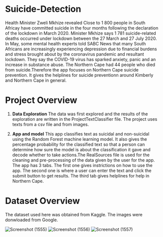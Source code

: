 # Suicide-Detection

Health Minister Zweli Mkhize revealed  Close to 1 800 people in South Africay have committed suicide in the four months following the declaration of the lockdown in March 2020.
Minister Mkhize says 1 781 suicide-related deaths occurred under lockdown between the 27 March and 27 July 2020.
In May, some mental health experts told SABC News that many South Africans are increasingly experiencing depression due to financial burdens and stress brought about by the coronavirus pandemic and resultant lockdown. They say the COVID-19 virus has sparked anxiety, panic and an increase in substance abuse.
The Northern Cape had 44 people who died from suicide.Therefore the app focuses on Northern Cape suicide prevention. It gives the helplines for suicide preventionn around Kimberly and Northern Cape in general.

# Project Overview

1. **Data Exploration**
The data was first explored and the results of the exploration are written in the ProjectTextClassifier file. The project uses texts from a csv file and from images.

2. **App and model**
This app classifies text as suicidal and non-suicidal using the Random Forest machine learning model. It also gives the percentage probability for the classified text so that a person can determine how sure the model is about the classification it gave and decode whether to take actions.The RealSources file is used for the cleaning and pre-processing  of the data given by the user for the app.
The app has 3 tabs. The first one gives instrictions on how to use the app. The second one is where a user can enter the text and click the submit button to get results. The third tab gives helplines for help in Northern Cape. 

# Dataset Overview

The dataset used here was obtained from Kaggle. The images were donwloaded from Google.

![Screenshot (1555)](https://user-images.githubusercontent.com/83508295/155151541-c6318ad0-7b3e-407c-8bad-5b4eda68f295.png)
![Screenshot (1556)](https://user-images.githubusercontent.com/83508295/155151555-9578d71c-5cca-438e-939b-38176d0eb014.png)
![Screenshot (1557)](https://user-images.githubusercontent.com/83508295/155151569-c398af66-a982-430e-9f7d-d6e8115f4c0b.png)


